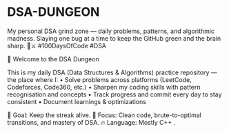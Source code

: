 # DSA-DUNGEON
My personal DSA grind zone — daily problems, patterns, and algorithmic madness. Slaying one bug at a time to keep the GitHub green and the brain sharp. 🧠⚔️ #100DaysOfCode #DSA

🏰 Welcome to the DSA Dungeon

This is my daily DSA (Data Structures & Algorithms) practice repository — the place where I:
	•	Solve problems across platforms (LeetCode, Codeforces, Code360, etc.)
	•	Sharpen my coding skills with pattern recognisation and concepts
	•	Track progress and commit every day to stay consistent
	•	Document learnings & optimizations

📅 Goal: Keep the streak alive.
🎯 Focus: Clean code, brute-to-optimal transitions, and mastery of DSA.
🔥 Language: Mostly C++ .

